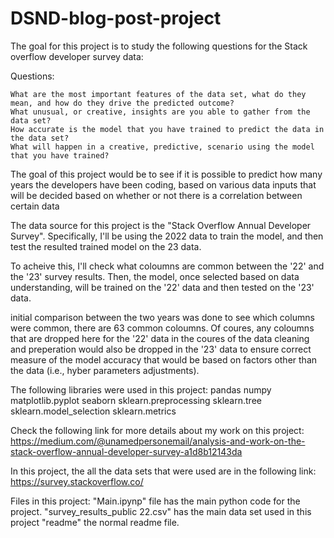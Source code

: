 # DSND-blog-post-project

The goal for this project is to study the following questions for the Stack overflow developer survey data:

Questions:

    What are the most important features of the data set, what do they mean, and how do they drive the predicted outcome? 
    What unusual, or creative, insights are you able to gather from the data set?
    How accurate is the model that you have trained to predict the data in the data set?
    What will happen in a creative, predictive, scenario using the model that you have trained?


The goal of this project would be to see if it is possible to predict how many years the developers have been coding, based on various data inputs that will be decided based on whether or not there is a correlation between certain data 

The data source for this project is the "Stack Overflow Annual Developer Survey". Specifically, I'll be using the 2022 data to train the model, and then test the resulted trained model on the 23 data.

To acheive this, I'll check what coloumns are common between the '22' and the '23' survey results. Then, the model, once selected based on data understanding, will be trained on the '22' data and then tested on the '23' data.

initial comparison between the two years was done to see which columns were common, there are 63 common coloumns. Of coures, any coloumns that are dropped here for the '22' data in the coures of the data cleaning and preperation would also be dropped in the '23' data to ensure correct measure of the model accuracy that would be based on factors other than the data (i.e., hyber parameters adjustments).

The following libraries were used in this project:
pandas 
numpy 
matplotlib.pyplot 
seaborn
sklearn.preprocessing
sklearn.tree
sklearn.model_selection
sklearn.metrics


Check the following link for more details about my work on this project:
https://medium.com/@unamedpersonemail/analysis-and-work-on-the-stack-overflow-annual-developer-survey-a1d8b12143da

In this project, the all the data sets that were used are in the following link:
https://survey.stackoverflow.co/

Files in this project: 
"Main.ipynp" file has the main python code for the project. 
"survey_results_public 22.csv" has the main data set used in this project
"readme" the normal readme file. 
